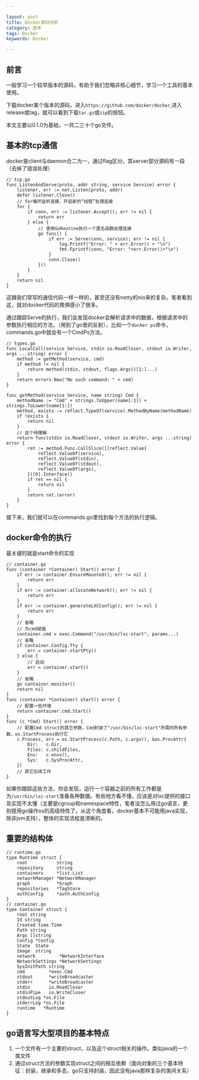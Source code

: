 ```yaml
---

layout: post
title: Docker源码分析
category: 技术
tags: Docker
keywords: Docker

---
```


## 前言

一般学习一个较早版本的源码，有助于我们忽略非核心细节，学习一个工具的基本使用。

下载docker某个版本的源码，进入`https://github.com/docker/docker`,进入release或tag，就可以看到下载`tar.gz`或`zip`的按钮。

本文主要以0.1.0为基础，一共二三十个go文件。


## 基本的tcp通信

docker是client与daemon合二为一，通过flag区分。其server部分源码有一段（去掉了错误处理）
    
    // tcp.go
    func ListenAndServe(proto, addr string, service Service) error {
    	listener, err := net.Listen(proto, addr)
    	defer listener.Close()
    	// for循环监听连接，开启新的“线程”处理连接
    	for {
    		if conn, err := listener.Accept(); err != nil {
    			return err
    		} else {
    		    // 使用GoRoutine执行一个匿名函数处理连接
    			go func() {
    				if err := Serve(conn, service); err != nil {
    					log.Printf("Error: " + err.Error() + "\n")
    					fmt.Fprintf(conn, "Error: "+err.Error()+"\n")
    				}
    				conn.Close()
    			}()
    		}
    	}
    	return nil
    }

这跟我们常写的通信代码一样一样的，甚至还没有netty的nio来的复杂。笔者看到这，就对docker代码的畏惧感小了很多。

通过跟踪Serve的执行，我们会发现docker会解析请求中的数据，根据请求中的参数执行相应的方法。（用到了go里的反射），比如一个`docker ps`命令，commands.go中就会有一个CmdPs方法。

    // types.go
    func LocalCall(service Service, stdin io.ReadCloser, stdout io.Writer, args ...string) error {
    	method := getMethod(service, cmd)
    	if method != nil {
    		return method(stdin, stdout, flags.Args()[1:]...)
    	}
    	return errors.New("No such command: " + cmd)
    }
    
    func getMethod(service Service, name string) Cmd {
    	methodName := "Cmd" + strings.ToUpper(name[:1]) + strings.ToLower(name[1:])
    	method, exists := reflect.TypeOf(service).MethodByName(methodName)
    	if !exists {
    		return nil
    	}
    	// 这个待理解
    	return func(stdin io.ReadCloser, stdout io.Writer, args ...string) error {
    		ret := method.Func.CallSlice([]reflect.Value{
    			reflect.ValueOf(service),
    			reflect.ValueOf(stdin),
    			reflect.ValueOf(stdout),
    			reflect.ValueOf(args),
    		})[0].Interface()
    		if ret == nil {
    			return nil
    		}
    		return ret.(error)
    	}
    }

接下来，我们就可以在commands.go里找到每个方法的执行逻辑。

## docker命令的执行

最关键的就是start命令的实现


    // container.go
    func (container *Container) Start() error {
        if err := container.EnsureMounted(); err != nil {
		    return err
	    }
    	if err := container.allocateNetwork(); err != nil {
    		return err
    	}
    	if err := container.generateLXCConfig(); err != nil {
    		return err
    	}
    	// 省略
    	// 为cmd赋值
    	container.cmd = exec.Command("/usr/bin/lxc-start", params...)
    	// 省略
    	if container.Config.Tty {
		    err = container.startPty()
    	} else {
    	    // 启动
    		err = container.start()
    	}
        // 省略
    	go container.monitor()
	    return nil
    }
    func (container *Container) start() error {
    	// 配置一些环境
    	return container.cmd.Start()
    }
    func (c *Cmd) Start() error {
    	// 配置Cmd struct的其它参数，Cmd封装了"/usr/bin/lxc-start"所需的所有参数，os.StartProcess执行它
    	c.Process, err = os.StartProcess(c.Path, c.argv(), &os.ProcAttr{
    		Dir:   c.Dir,
    		Files: c.childFiles,
    		Env:   c.envv(),
    		Sys:   c.SysProcAttr,
    	})
    	// 其它后续工作
    }
    
如果你跟踪这些方法，你会发现，运行一个容器之前的所有工作都是为`/usr/bin/lxc-start`准备各种数据。有些地方看不懂，应该是对lxc提供的接口及实现不太懂（主要是cgroup和namespace特性，笔者没怎么用过go语言，更别提用go操作os的高级特性了，从这个角度看，docker基本不可能用java实现，除非jvm支持），整体的实现流程是清晰的。


## 重要的结构体

    // runtime.go
    type Runtime struct {
    	root           string
    	repository     string
    	containers     *list.List
    	networkManager *NetworkManager
    	graph          *Graph
    	repositories   *TagStore
    	authConfig     *auth.AuthConfig
    }
    // container.go
    type Container struct {
    	root string
    	Id string
    	Created time.Time
    	Path string
    	Args []string
    	Config *Config
    	State  State
    	Image  string
    	network         *NetworkInterface
    	NetworkSettings *NetworkSettings
    	SysInitPath string
    	cmd         *exec.Cmd
    	stdout      *writeBroadcaster
    	stderr      *writeBroadcaster
    	stdin       io.ReadCloser
    	stdinPipe   io.WriteCloser
    	stdoutLog *os.File
    	stderrLog *os.File
    	runtime   *Runtime
    }
    
## go语言写大型项目的基本特点

1. 一个文件有一个主要的struct，以及这个struct相关的操作。类似java的一个类文件
2. 通过struct方法的参数实现struct之间的相互依赖（面向对象的三个基本特征：封装，继承和多态，go只支持封装，因此没有java那样复杂的类间关系）
